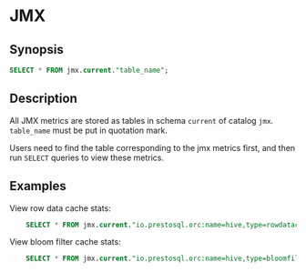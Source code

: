 JMX
===

Synopsis
--------

```sql
SELECT * FROM jmx.current."table_name";
```

Description
-----------

All JMX metrics are stored as tables in schema `current` of catalog `jmx`. `table_name` must be put in quotation mark.

Users need to find the table corresponding to the jmx metrics first, and then run `SELECT` queries to view these metrics.

Examples
--------

View row data cache stats:
```sql
    SELECT * FROM jmx.current."io.prestosql.orc:name=hive,type=rowdatacachestatslister";
```
View bloom filter cache stats:
```sql
    SELECT * FROM jmx.current."io.prestosql.orc:name=hive,type=bloomfiltercachestatslister";
```